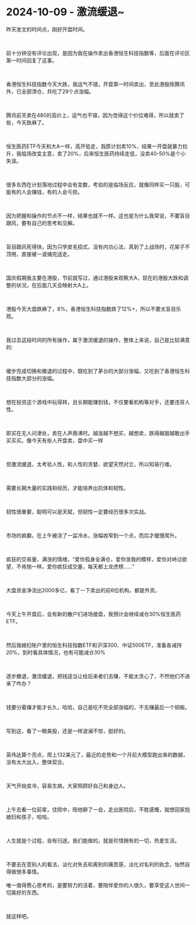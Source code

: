 # 2024-10-09 - 激流缓退~

<p style="visibility: visible;">昨天发文的时间点，刚好开盘时间。</p><p style="visibility: visible;"><br style="visibility: visible;"></p><p style="visibility: visible;">前十分钟没有评论出现，是因为我在操作卖出香港恒生科技指数等，后面在评论区第一时间回复了这事。</p><p style="visibility: visible;"><br style="visibility: visible;"></p><p style="visibility: visible;">香港恒生科技指数今天大跌，我运气不错，开盘第一时间卖出，至此港股除腾讯外，已全部清仓，共吃了29个点涨幅。</p><p style="visibility: visible;"><br style="visibility: visible;"></p><p style="visibility: visible;">腾讯前天卖在480的高价上，运气也不错，因为觉得这个价位难得，所以就卖了些，今天跌麻了。</p><p style="visibility: visible;"><br style="visibility: visible;"></p><p style="visibility: visible;">恒生医药ETF今天和大A一样，高开低走，我原计划卖10%，结果一开盘就暴力拉升，我临场改变主意，卖了20%，后来恒生医药持续走低，没卖40-50%是个小失误。</p><p style="visibility: visible;"><br style="visibility: visible;"></p><p style="visibility: visible;">很多东西在计划落地过程中会有变数，考验的是临场反应，就像同样买一只股，可能有的人会赚钱，有的人会亏损。</p><p style="visibility: visible;"><br style="visibility: visible;"></p><p style="visibility: visible;">因为把握和操作的节点不一样，结果也就不一样。这也是为什么我常说，不要盲目跟风，要有自己的思考和见解。</p><p style="visibility: visible;"><br style="visibility: visible;"></p><p style="visibility: visible;">盲目跟风死得快，因为只学皮毛招式，没有内功心法，真到了上战场时，花架子不顶用，直接被一波捅完送走。</p><p style="visibility: visible;"><br style="visibility: visible;"></p><p style="visibility: visible;">国庆假期我主要在港股，节前就写过，通过港股来观察大A，现在的港股大跌和调整的状况，在后面几天会映射大A上。</p><p style="visibility: visible;"><br style="visibility: visible;"></p><p style="visibility: visible;">港股今天大盘跌麻了，8%，香港恒生科技指数跌了12%+，所以不要太盲目乐观。</p><p style="visibility: visible;"><br style="visibility: visible;"></p><p style="visibility: visible;">我过去这段时间的所有操作，属于激流缓退的操作，整体上来说，自己是比较满意的:</p><p style="visibility: visible;"><br style="visibility: visible;"></p><p style="visibility: visible;">缓步完成切换和撤退的过程中，既吃到了茅台的大部分涨幅，又吃到了香港恒生科技指数大部分的涨幅。</p><p style="visibility: visible;"><br style="visibility: visible;"></p><p style="visibility: visible;">想在投资这个游戏中玩得转，且长期能赚到钱，不仅要看机构等对手，还要违背人性。</p><p style="visibility: visible;"><br style="visibility: visible;"></p><p style="visibility: visible;">即买在无人问津处，卖在人声鼎沸时。越涨越不想买，越想卖，跌得越狠越敢出手买买买。像今天有些人开盘卖，盘中买一样</p><p style="visibility: visible;"><br style="visibility: visible;"></p><p style="visibility: visible;">但激流缓退，太考验人性，和人性的贪婪、欲望天然对立，所以知易行难。</p><p style="visibility: visible;"><br style="visibility: visible;"></p><p style="visibility: visible;">需要长期大量的实践和经历，才能培养出抗体和韧性。</p><p><br></p><p>韧性很重要，聪明可以是天赋，但韧性一定要经历很多次实战。</p><p><br></p><p>市场的疯癫，在上午被浇了一盆冷水，涨幅收窄到一个点，而后才缓慢爬升。</p><p><br></p><p>疯狂的交易量，满涨的情绪，“爱你孤身全满仓，爱你涨我的模样，爱你对峙过欲望，不肯抛一样。爱你疯狂成交量，每天都上龙虎榜……”</p><p><br></p><p>大盘资金净流出2000多亿，看了一下卖出的前6位机构，都是外资。</p><p><br></p><p>今天上午开盘后，会有新的散户们进场接盘，我预计会继续减仓30%恒生医药ETF。</p><p><br></p><p>然后我媳妇账户里的恒生科技指数ETF和沪深300、中证500ETF，准备各减持20%，到时看具体情况，也有可能减仓30%</p><p><br></p><p>逐步撤退，激流缓退，把钱适当让给后来者们去赚，不能太贪心了，不然他们不进来了咋办？</p><p><br></p><p>钱要分着赚才能才长久，哈哈，自己是吃不完全部涨幅的，不去赚最后一个铜板。</p><p><br></p><p>写到这，看了一眼美股，还是一样波澜不惊，挺好的。</p><p><br></p><p>英伟达算个亮点，爬上132美元了，最近的走势和一个月前大模型跑出来的数据，没有太大出入，整体契合。</p><p><br></p><p>天气开始变冷，容易生病，大家照顾好自己和身边人。</p><p><br></p><p>上午去看一位前辈，住院中，陪他聊了一会，走出医院后，不胜感慨，就想回家抱媳妇和孩子，哈哈。</p><p><br></p><p>人生就是个过程，自有归途。我们能做的，就是珍惜拥有的一切，热爱生活。</p><p><br></p><p>不要去在意别人的看法，淡化对失去和离别的痛苦感，淡化对名利的执念，怡然自得做很多事情。<br><br>唯一值得费心思考的，是要努力的活着，要陪伴爱你的人很久，要享受这人世间一切美好的东西。</p><p><br></p><p>就这样吧。</p><p style="display: none;"><mp-style-type data-value="10000"></mp-style-type></p>